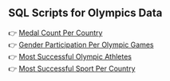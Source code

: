 ## SQL Scripts for Olympics Data

👉 [Medal Count Per Country](https://github.com/Blake-Allan-Smith/Olympics-Data/releases/download/scripts/medals.sql)  
👉 [Gender Participation Per Olympic Games](https://github.com/Blake-Allan-Smith/Olympics-Data/releases/download/scripts/gender_participation.sql)  
👉 [Most Successful Olympic Athletes](https://github.com/Blake-Allan-Smith/Olympics-Data/releases/download/scripts/athlete_success.sql)  
👉 [Most Successful Sport Per Country](https://github.com/Blake-Allan-Smith/Olympics-Data/releases/download/scripts/most_successful_sport_per_country.sql)
